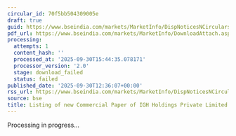 ```yaml
---
circular_id: 70f5bb504309005e
draft: true
guid: https://www.bseindia.com/markets/MarketInfo/DispNoticesNCirculars.aspx?Noticeid={1D7FDD89-86DA-4A40-BE62-A1424443B281}&noticeno=20250930-53&dt=09/30/2025&icount=53&totcount=104&flag=0
pdf_url: https://www.bseindia.com/markets/MarketInfo/DownloadAttach.aspx?id=20250930-53&attachedId=
processing:
  attempts: 1
  content_hash: ''
  processed_at: '2025-09-30T15:44:35.078171'
  processor_version: '2.0'
  stage: download_failed
  status: failed
published_date: '2025-09-30T12:36:07+00:00'
rss_url: https://www.bseindia.com/markets/MarketInfo/DispNoticesNCirculars.aspx?Noticeid={1D7FDD89-86DA-4A40-BE62-A1424443B281}&noticeno=20250930-53&dt=09/30/2025&icount=53&totcount=104&flag=0
source: bse
title: Listing of new Commercial Paper of IGH Holdings Private Limited
---
```


Processing in progress...